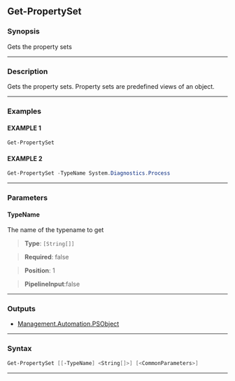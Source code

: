 Get-PropertySet
---------------
### Synopsis
Gets the property sets

---
### Description

Gets the property sets.  Property sets are predefined views of an object.

---
### Examples
#### EXAMPLE 1
```PowerShell
Get-PropertySet
```

#### EXAMPLE 2
```PowerShell
Get-PropertySet -TypeName System.Diagnostics.Process
```

---
### Parameters
#### **TypeName**

The name of the typename to get



> **Type**: ```[String[]]```

> **Required**: false

> **Position**: 1

> **PipelineInput**:false



---
### Outputs
* [Management.Automation.PSObject](https://learn.microsoft.com/en-us/dotnet/api/System.Management.Automation.PSObject)




---
### Syntax
```PowerShell
Get-PropertySet [[-TypeName] <String[]>] [<CommonParameters>]
```
---
